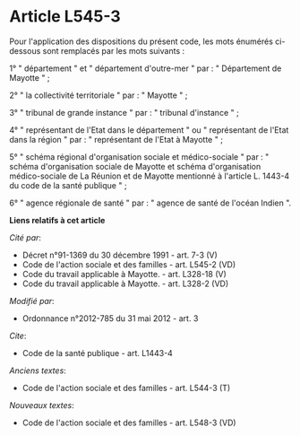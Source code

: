 # Article L545-3

Pour l'application des dispositions du présent code, les mots énumérés ci-dessous sont remplacés par les mots suivants : 

1° " département " et " département d'outre-mer " par : " Département de Mayotte " ; 

2° " la collectivité territoriale " par : " Mayotte " ; 

3° " tribunal de grande instance " par : " tribunal d'instance " ; 

4° " représentant de l'Etat dans le département " ou " représentant de l'Etat dans la région " par : " représentant de l'Etat
à Mayotte " ; 

5° " schéma régional d'organisation sociale et médico-sociale " par : " schéma d'organisation sociale de Mayotte et schéma
d'organisation médico-sociale de La Réunion et de Mayotte mentionné à l'article L. 1443-4 du code de la santé publique " ; 

6° " agence régionale de santé " par : " agence de santé de l'océan Indien ".

**Liens relatifs à cet article**

_Cité par_:

  - Décret n°91-1369 du 30 décembre 1991 - art. 7-3 (V)
  - Code de l'action sociale et des familles - art. L545-2 (VD)
  - Code du travail applicable à Mayotte. - art. L328-18 (V)
  - Code du travail applicable à Mayotte. - art. L328-2 (VD)

_Modifié par_:

  - Ordonnance n°2012-785 du 31 mai 2012 - art. 3

_Cite_:

  - Code de la santé publique - art. L1443-4

_Anciens textes_:

  - Code de l'action sociale et des familles - art. L544-3 (T)

_Nouveaux textes_:

  - Code de l'action sociale et des familles - art. L548-3 (VD)
